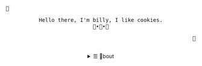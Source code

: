 <p align="left"><strong><samp>🍙</samp></strong></p><p align="center">
    <samp>
    Hello there, I'm billy, I like cookies.<br>
    🥐•🍘•🍙
    </samp>
    <br>
</p><p align="right"><strong><samp>🍙</samp></strong></p>
<br>

<details align="center">
<summary>&#9776; 🍙bout</summary>
    <h2></h2>
    <div align="center">
    <h1>
      <sub>
        <img src="https://avatars.githubusercontent.com/u/70792552?v=4" height="44">
      </sub>
      billyeatcookies
    </h1>
    <p align="center"><img width="40" src="https://user-images.githubusercontent.com/70792552/128982162-96a418f9-afce-4f5d-9c36-2ed25a5b71b3.gif"></p>
    <img alt="Python" src="https://img.shields.io/badge/python-%2314354C.svg?style=for-the-badge&logo=python&logoColor=white"/>
    <img alt="C#" src="https://img.shields.io/badge/c%23-%23239120.svg?style=for-the-badge&logo=c-sharp&logoColor=white"/>
    <img alt="C++" src="https://img.shields.io/badge/c++-%2300599C.svg?style=for-the-badge&logo=c%2B%2B&logoColor=white"/><br><br>
    <img src="https://user-images.githubusercontent.com/70792552/128990086-12b3de0e-55c1-432b-aee0-be94acd13875.gif" align="right" width="500px">
    <img src='https://data.whicdn.com/images/354171585/original.gif' width='175px'>
    <br>
    <p>
      Hello there! I'm billy, a lil artist, gamedev and programmer, sometimes I draw people uwu 
      (tbh they turns out pretty bad and stupid and people start yelling at me for doing such a horrible thing to them xd)
      <br><br>
      Not much but I do watch a lil bit anime, mostly romatic and the sad ones that makes you cry like hell. The favorite being <a href="https://en.wikipedia.org/wiki/Rascal_Does_Not_Dream_of_a_Dreaming_Girl">bunny girl senpai</a>.
      <br><br>
      Most of the time my headphones are on my head, I listen to Pop. nope, no hiphop, not my taste.
      Favoriteistist artists being Justin Bieber and Troye Sivan uwu.
    </p>
    <br>
    <a href="https://billyeatcookies.itch.io">
      <img alt="Itch.io" src="https://img.shields.io/badge/Itch%20-%23FF0B34.svg?&style=for-the-badge&logo=Itch.io&logoColor=white">
    </a>
    <a href="https://twitter.com/billyeatcookies">
      <img alt="Twitter" src="https://img.shields.io/badge/Twitter-%231DA1F2.svg?style=for-the-badge&logo=Twitter&logoColor=white">
    </a>
    <br>
    <a href="https://discord.gg/zAHR4dFFJ8">
      <img alt="Discord" src="https://img.shields.io/badge/Billy's Basement-%237289DA.svg?style=for-the-badge&logo=discord&logoColor=white">
    </a>
    </div>
    <br>
    <p align="center">
        <samp>
        <a href="https://www.twitch.tv/billyeatcookies" target="_blank">Twitch</a> •
        <a href="https://twitter.com/billyeatcookies" target="_blank">Twitter</a> •
        <a href="https://www.deviantart.com/billyeatcookies" target="_blank">DeviantArt</a>
        </samp>
    </p>
    <p align="center">
      <img align="center" src="https://github.com/billyeatcookies/billyeatcookies/blob/output/github-contribution-grid-snake.svg" alt="twitter/billyeatcookies" />
    </p>
    <h2></h2>
    <p align="center">
        <a href="https://github.com/billyeatcookies" target="_blank">
            <img alt="Top Language" src="https://github-readme-stats.vercel.app/api/top-langs/?bg_color=00000000&layout=compact&username=billyeatcookies&hide_border=true&title_color=c9d1d9&text_color=c3c5cd"/>
            <img alt="GitHub Stats" src="https://github-readme-stats.vercel.app/api?bg_color=00000000&username=billyeatcookies&show_icons=true&include_all_commits=true&count_private=true&hide=commits&hide_border=true&icon_color=4C566A&title_color=c9d1d9&text_color=c3c5cd"/>
        </a>
    </p>
    <h2></h2>
    <p align="center">
        <a target="_blank" href="https://spotify-github-profile.vercel.app/api/view?uid=tka9mon1k1ur6olrq8c04yvij&redirect=true">
            <img width="100%" alt="Now Playing" src="https://spotify-github-profile.vercel.app/api/view?uid=8sqr1p3xjg3hxh7kzl94vfwdz&theme=novatorem"/>
        </a>
    </p>
</details>
